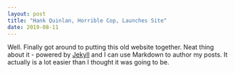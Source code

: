 ```yaml
---
layout: post
title: "Hank Quinlan, Horrible Cop, Launches Site"
date: 2019-08-11
---
```


Well. Finally got around to putting this old website together. Neat thing about it - powered by [Jekyll](http://jekyllrb.com) and I can use Markdown to author my posts. It actually is a lot easier than I thought it was going to be.
